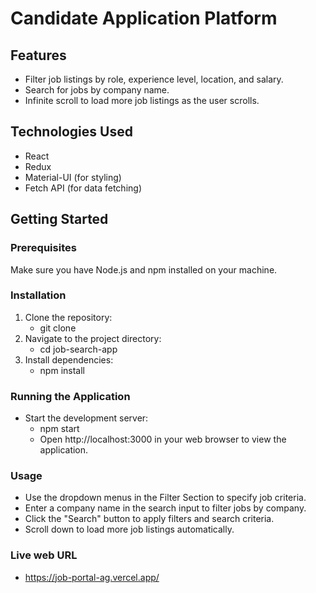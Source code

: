 # Candidate Application Platform

## Features

- Filter job listings by role, experience level, location, and salary.
- Search for jobs by company name.
- Infinite scroll to load more job listings as the user scrolls.

## Technologies Used

- React
- Redux
- Material-UI (for styling)
- Fetch API (for data fetching)

## Getting Started

### Prerequisites

Make sure you have Node.js and npm installed on your machine.

### Installation

1. Clone the repository:
   - git clone <repository-url>
2. Navigate to the project directory:
    - cd job-search-app
3. Install dependencies:
    - npm install
### Running the Application
- Start the development server:
    - npm start
    - Open http://localhost:3000 in your web browser to view the application.

### Usage
- Use the dropdown menus in the Filter Section to specify job criteria.
- Enter a company name in the search input to filter jobs by company.
- Click the "Search" button to apply filters and search criteria.
- Scroll down to load more job listings automatically.

### Live web URL
- https://job-portal-ag.vercel.app/